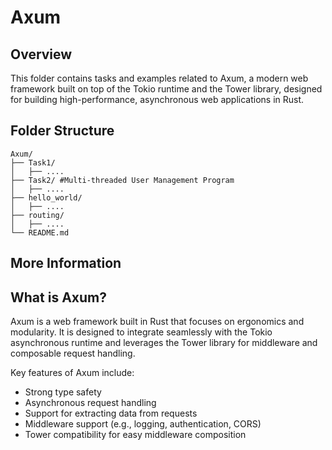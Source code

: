 # Axum

## Overview
This folder contains tasks and examples related to Axum, a modern web framework built on top of the Tokio runtime and the Tower library, designed for building high-performance, asynchronous web applications in Rust.

## Folder Structure
```
Axum/
├── Task1/
│   ├── ....
├── Task2/ #Multi-threaded User Management Program
│   ├── ....
├── hello_world/
│   ├── ....
├── routing/
│   ├── ....
└── README.md
```

## More Information

## What is Axum?
Axum is a web framework built in Rust that focuses on ergonomics and modularity. It is designed to integrate seamlessly with the Tokio asynchronous runtime and leverages the Tower library for middleware and composable request handling.

Key features of Axum include:
- Strong type safety
- Asynchronous request handling
- Support for extracting data from requests
- Middleware support (e.g., logging, authentication, CORS)
- Tower compatibility for easy middleware composition
